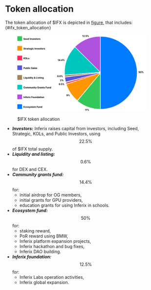 # Token allocation

The token allocation of $IFX is depicted in <a href="#ifx_token_allocation">figure</a>, that includes:
{#ifx_token_allocation}
<figure><img src="../../../.gitbook/assets/token-allocation-chart.svg" alt=""><figcaption><p>$IFX token allocation</p></figcaption></figure>

* _**Investors:**_ Inferix raises capital from investors, including Seed, Strategic, KOLs, and Public Investors, using $$22.5\%$$ of $IFX total supply.
* _**Liquidity and listing:**_ $$0.6\%$$ for DEX and CEX.
* _**Community grants fund:**_ $$14.4\%$$ for:
  * initial airdrop for OG members,
  * initial grants for GPU providers,
  * education grants for using Inferix in schools.
* _**Ecosystem fund:**_ $$50\%$$ for:
  * staking reward,
  * PoR reward using BMW,
  * Inferix platform expansion projects,
  * Inferix hackathon and bug fixes,
  * Inferix DAO building.
* _**Inferix foundation:**_ $$12.5\%$$ for:
  * Inferix Labs operation activities,
  * Inferix global expansion.

